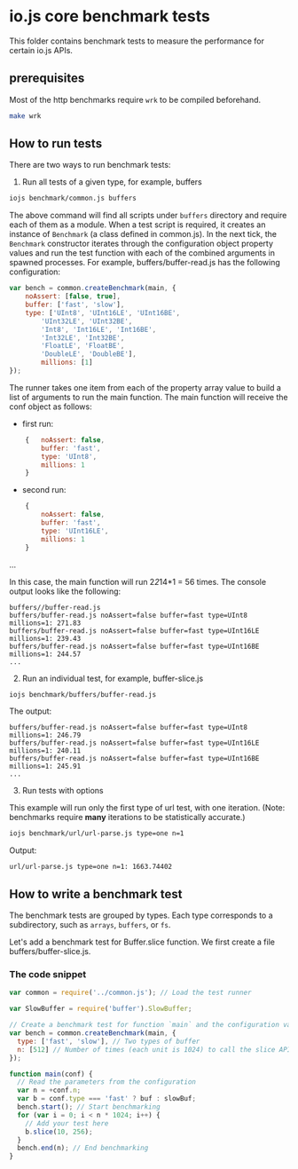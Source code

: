 # io.js core benchmark tests

This folder contains benchmark tests to measure the performance for certain
io.js APIs.

## prerequisites

Most of the http benchmarks require `wrk` to be compiled beforehand.

```sh
make wrk
```

## How to run tests

There are two ways to run benchmark tests:

1. Run all tests of a given type, for example, buffers

```sh
iojs benchmark/common.js buffers
```

The above command will find all scripts under `buffers` directory and require
each of them as a module. When a test script is required, it creates an instance
of `Benchmark` (a class defined in common.js). In the next tick, the `Benchmark`
constructor iterates through the configuration object property values and run
the test function with each of the combined arguments in spawned processes. For
example, buffers/buffer-read.js has the following configuration:

```js
var bench = common.createBenchmark(main, {
    noAssert: [false, true],
    buffer: ['fast', 'slow'],
    type: ['UInt8', 'UInt16LE', 'UInt16BE',
        'UInt32LE', 'UInt32BE',
        'Int8', 'Int16LE', 'Int16BE',
        'Int32LE', 'Int32BE',
        'FloatLE', 'FloatBE',
        'DoubleLE', 'DoubleBE'],
        millions: [1]
});
```
The runner takes one item from each of the property array value to build a list
of arguments to run the main function. The main function will receive the conf
object as follows:

- first run:
```js
    {   noAssert: false,
        buffer: 'fast',
        type: 'UInt8',
        millions: 1
    }
```
- second run:
```js
    {
        noAssert: false,
        buffer: 'fast',
        type: 'UInt16LE',
        millions: 1
    }
```
...

In this case, the main function will run 2*2*14*1 = 56 times. The console output
looks like the following:

```
buffers//buffer-read.js
buffers/buffer-read.js noAssert=false buffer=fast type=UInt8 millions=1: 271.83
buffers/buffer-read.js noAssert=false buffer=fast type=UInt16LE millions=1: 239.43
buffers/buffer-read.js noAssert=false buffer=fast type=UInt16BE millions=1: 244.57
...
```

2. Run an individual test, for example, buffer-slice.js

```sh
iojs benchmark/buffers/buffer-read.js
```
The output:
```
buffers/buffer-read.js noAssert=false buffer=fast type=UInt8 millions=1: 246.79
buffers/buffer-read.js noAssert=false buffer=fast type=UInt16LE millions=1: 240.11
buffers/buffer-read.js noAssert=false buffer=fast type=UInt16BE millions=1: 245.91
...
```

3. Run tests with options

This example will run only the first type of url test, with one iteration.
(Note: benchmarks require __many__ iterations to be statistically accurate.)


```sh
iojs benchmark/url/url-parse.js type=one n=1
```
Output:
```
url/url-parse.js type=one n=1: 1663.74402
```

## How to write a benchmark test

The benchmark tests are grouped by types. Each type corresponds to a subdirectory,
such as `arrays`, `buffers`, or `fs`.

Let's add a benchmark test for Buffer.slice function. We first create a file
buffers/buffer-slice.js.

### The code snippet

```js
var common = require('../common.js'); // Load the test runner

var SlowBuffer = require('buffer').SlowBuffer;

// Create a benchmark test for function `main` and the configuration variants
var bench = common.createBenchmark(main, {
  type: ['fast', 'slow'], // Two types of buffer
  n: [512] // Number of times (each unit is 1024) to call the slice API
});

function main(conf) {
  // Read the parameters from the configuration
  var n = +conf.n;
  var b = conf.type === 'fast' ? buf : slowBuf;
  bench.start(); // Start benchmarking
  for (var i = 0; i < n * 1024; i++) {
    // Add your test here
    b.slice(10, 256);
  }
  bench.end(n); // End benchmarking
}
```
